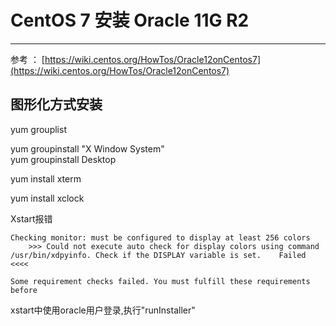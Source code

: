 # CentOS 7 安装 Oracle 11G R2

---

参考 ： [https://wiki.centos.org/HowTos/Oracle12onCentos7](https://wiki.centos.org/HowTos/Oracle12onCentos7)

## 图形化方式安装

yum grouplist

yum groupinstall "X Window System"  
yum groupinstall Desktop

yum install xterm

yum install xclock



Xstart报错

```
Checking monitor: must be configured to display at least 256 colors
    >>> Could not execute auto check for display colors using command /usr/bin/xdpyinfo. Check if the DISPLAY variable is set.    Failed <<<<

Some requirement checks failed. You must fulfill these requirements before
```

xstart中使用oracle用户登录,执行"runInstaller"

